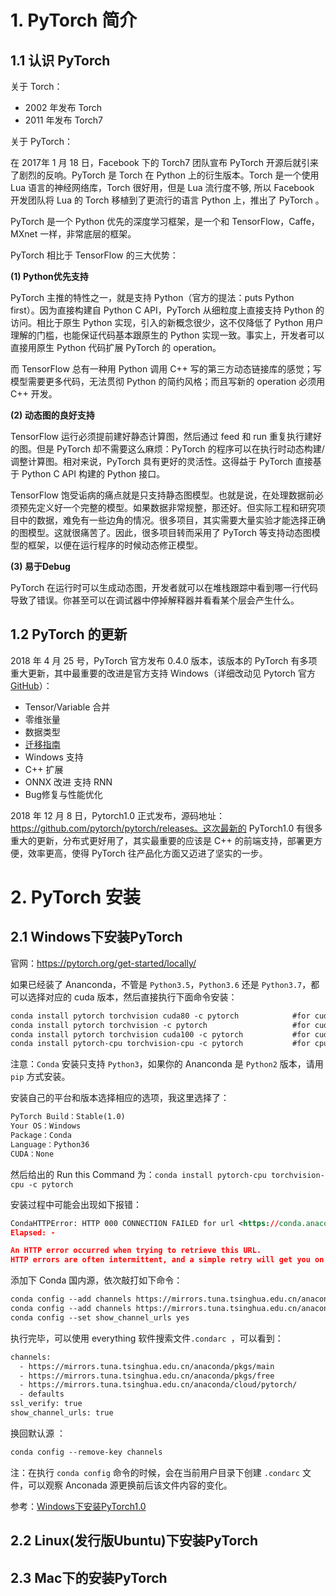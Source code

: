 # 1. PyTorch 简介

## 1.1 认识 PyTorch

关于 Torch：

- 2002 年发布 Torch
- 2011 年发布 Torch7

关于 PyTorch：

在 2017年 1 月 18 日，Facebook 下的 Torch7 团队宣布 PyTorch 开源后就引来了剧烈的反响。PyTorch 是 Torch 在 Python 上的衍生版本。Torch 是一个使用 Lua 语言的神经网络库，Torch 很好用，但是 Lua 流行度不够, 所以 Facebook 开发团队将 Lua 的 Torch 移植到了更流行的语言 Python 上，推出了 PyTorch 。

PyTorch 是一个 Python 优先的深度学习框架，是一个和 TensorFlow，Caffe，MXnet 一样，非常底层的框架。

PyTorch 相比于 TensorFlow 的三大优势：

**(1) Python优先支持**

PyTorch 主推的特性之一，就是支持 Python（官方的提法：puts Python first）。因为直接构建自 Python C API，PyTorch 从细粒度上直接支持 Python 的访问。相比于原生 Python 实现，引入的新概念很少，这不仅降低了 Python 用户理解的门槛，也能保证代码基本跟原生的 Python 实现一致。事实上，开发者可以直接用原生 Python 代码扩展 PyTorch 的 operation。

而 TensorFlow 总有一种用 Python 调用 C++ 写的第三方动态链接库的感觉；写模型需要更多代码，无法贯彻 Python 的简约风格；而且写新的 operation 必须用 C++ 开发。

**(2) 动态图的良好支持**

TensorFlow 运行必须提前建好静态计算图，然后通过 feed 和 run 重复执行建好的图。但是 PyTorch 却不需要这么麻烦：PyTorch 的程序可以在执行时动态构建/调整计算图。相对来说，PyTorch 具有更好的灵活性。这得益于 PyTorch 直接基于 Python C API 构建的 Python 接口。

TensorFlow 饱受诟病的痛点就是只支持静态图模型。也就是说，在处理数据前必须预先定义好一个完整的模型。如果数据非常规整，那还好。但实际工程和研究项目中的数据，难免有一些边角的情况。很多项目，其实需要大量实验才能选择正确的图模型。这就很痛苦了。因此，很多项目转而采用了 PyTorch 等支持动态图模型的框架，以便在运行程序的时候动态修正模型。

**(3) 易于Debug**

PyTorch 在运行时可以生成动态图，开发者就可以在堆栈跟踪中看到哪一行代码导致了错误。你甚至可以在调试器中停掉解释器并看看某个层会产生什么。

## 1.2 PyTorch 的更新

2018 年 4 月 25 号，PyTorch 官方发布 0.4.0 版本，该版本的 PyTorch 有多项重大更新，其中最重要的改进是官方支持 Windows（详细改动见 Pytorch 官方 [GitHub](https://github.com/pytorch/pytorch/releases/tag/v0.4.0)）：

- Tensor/Variable 合并
- 零维张量
- 数据类型
- [迁移指南](https://blog.csdn.net/sunqiande88/article/details/80172391)
- Windows 支持
- C++ 扩展
- ONNX 改进 支持 RNN
- Bug修复与性能优化

2018 年 12 月 8 日，Pytorch1.0 正式发布，源码地址：https://github.com/pytorch/pytorch/releases。这次最新的 PyTorch1.0 有很多重大的更新，分布式更好用了，其实最重要的应该是 C++ 的前端支持，部署更方便，效率更高，使得 PyTorch 往产品化方面又迈进了坚实的一步。





# 2. PyTorch 安装

## 2.1 Windows下安装PyTorch

官网：https://pytorch.org/get-started/locally/

如果已经装了 Ananconda，不管是 `Python3.5`，`Python3.6` 还是 `Python3.7`，都可以选择对应的 cuda 版本，然后直接执行下面命令安装：

```xml
conda install pytorch torchvision cuda80 -c pytorch            #for cuda8
conda install pytorch torchvision -c pytorch                   #for cuda9
conda install pytorch torchvision cuda100 -c pytorch           #for cuda10
conda install pytorch-cpu torchvision-cpu -c pytorch           #for cpu version
```

注意：`Conda` 安装只支持 `Python3`，如果你的 Ananconda 是 `Python2` 版本，请用 `pip` 方式安装。

安装自己的平台和版本选择相应的选项，我这里选择了：

```xml
PyTorch Build：Stable(1.0)
Your OS：Windows
Package：Conda
Language：Python36
CUDA：None
```

然后给出的 Run this Command 为：`conda install pytorch-cpu torchvision-cpu -c pytorch`

安装过程中可能会出现如下报错：

```xml
CondaHTTPError: HTTP 000 CONNECTION FAILED for url <https://conda.anaconda.org/pytorch/win-64/pytorch-cpu-1.0.0-py3.6_cpu_1.tar.bz2>
Elapsed: -

An HTTP error occurred when trying to retrieve this URL.
HTTP errors are often intermittent, and a simple retry will get you on your way.
```

添加下 Conda 国内源，依次敲打如下命令：

```xml
conda config --add channels https://mirrors.tuna.tsinghua.edu.cn/anaconda/pkgs/free
conda config --add channels https://mirrors.tuna.tsinghua.edu.cn/anaconda/pkgs/main
conda config --set show_channel_urls yes
```

执行完毕，可以使用 everything 软件搜索文件`.condarc `，可以看到：

```xml
channels:
  - https://mirrors.tuna.tsinghua.edu.cn/anaconda/pkgs/main
  - https://mirrors.tuna.tsinghua.edu.cn/anaconda/pkgs/free
  - https://mirrors.tuna.tsinghua.edu.cn/anaconda/cloud/pytorch/
  - defaults
ssl_verify: true
show_channel_urls: true
```

换回默认源 ：

```xml
conda config --remove-key channels
```

注：在执行 `conda config` 命令的时候，会在当前用户目录下创建 `.condarc` 文件，可以观察 Anconada 源更换前后该文件内容的变化。

参考：[Windows下安装PyTorch1.0](https://blog.csdn.net/xiangxianghehe/article/details/86300773)

## 2.2 Linux(发行版Ubuntu)下安装PyTorch





## 2.3 Mac下的安装PyTorch